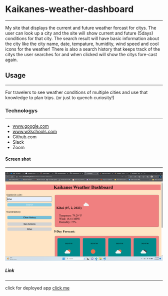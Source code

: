 # Kaikanes-weather-dashboard
***
My site that displays the current and future weather forcast for citys. The user can look up a city and the site will show current and future (5days) conditions for that city. The search result will have basic information about the city like the city name, date, tempature, humidity, wind speed and cool icons for the weather! There is also a search history that keeps track of the citys the user searches for and when clicked will show the citys fore-cast again.
## Usage
***
For travelers to see weather conditions of multiple cities and use that knowledge to plan trips. (or just to quench curiosity!)
### Technologys
***
* www.google.com
* www.w3schools.com
* Github.com
* Slack
* Zoom
#### Screen shot
***
![image](./assets/images/Screenshot%20(7).png)
##### Link
***
click for deployed app
[click me](https://lacnoskillz.github.io/Kaikanes-weather-dashboard/)